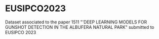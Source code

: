 # EUSIPCO2023
Dataset associated to the paper 1511 "'DEEP LEARNING MODELS FOR GUNSHOT DETECTION IN THE ALBUFERA NATURAL PARK" submitted to EUSIPCO 2023
